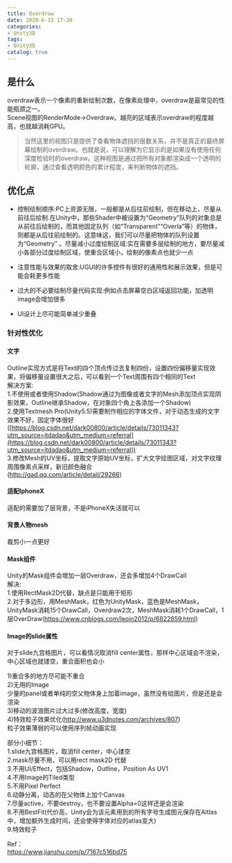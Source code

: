 ```yaml
---
title: Overdraw
date: 2020-6-15 17-30
categories:
- Unity3D
tags:
- Unity3D
catalog: true
---
```


## 是什么

overdraw表示一个像素的重新绘制次数，在像素处理中，overdraw是最常见的性能瓶颈之一。   
Scene视图的RenderMode->Overdraw。越亮的区域表示overdraw的程度越高，也就越消耗GPU。

> 当然这里的视图只是提供了查看物体遮挡的层数关系，并不是真正的最终屏幕绘制的overdraw。也就是说，可以理解为它显示的是如果没有使用任何深度检验时的overdraw。这种视图是通过把所有对象都渲染成一个透明的轮廓，通过查看透明颜色的累计程度，来判断物体的遮挡。

## 优化点

  * 控制绘制顺序:PC上资源无限，一般都是从后往前绘制，但在移动上，尽量从前往后绘制.在Unity中，那些Shader中被设置为“Geometry”队列的对象总是从前往后绘制的，而其他固定队列（如“Transparent”“Overla”等）的物体，则都是从后往前绘制的。这意味这，我们可以尽量把物体的队列设置为“Geometry” 。尽量减小过度绘制区域:实在需要多层绘制的地方，要尽量减小各部分过度绘制区域，使重合区域小，绘制的像素点也就少一点

  * 注意性能与效果的取舍:UGUI的许多控件有很好的通用性和展示效果，但是可能会耗更多性能

  * 过大的不必要绘制尽量代码实现:例如点击屏幕空白区域返回功能，加透明image会增加很多

  * UI设计上尽可能简单减少重叠

### 针对性优化

#### 文字

Outline实现方式是将Text的四个顶点传过去复制四份，设置四份偏移量实现效果，将偏移量设置很大之后，可以看到一个Text周围有四个相同的Text   
解决方案:   
1.不使用或者使用Shadow(Shadow通过为图像或者文字的Mesh添加顶点实现阴影效果，Outline继承Shadow，在对象四个角上各添加一个Shadow)   
2.使用Textmesh Pro(Unity5.5)需要制作相应的字体文件，对于动态生成的文字效果不好，固定字体很好   
([https://blog.csdn.net/dark00800/article/details/73011343?utm_source=itdadao&utm_medium=referral](https://blog.csdn.net/dark00800/article/details/73011343?utm_source=itdadao&utm_medium=referral))   
3.修改Mesh的UV坐标，提取文字原始UV坐标，扩大文字绘图区域，对文字纹理周围像素点采样，新旧颜色融合   
(<http://gad.qq.com/article/detail/29266>)

#### 适配IphoneX

适配的需要加了层背景，不是iPhoneX失活就可以

#### 背景人物mesh

裁剪小一点更好

#### Mask组件

Unity的Mask组件会增加一层Overdraw，还会多增加4个DrawCall   
解决:   
1.使用RectMask2D代替，缺点是只能用于矩形   
2.对于多边形，用MeshMask，红色为UnityMask，蓝色是MeshMask，UnityMask消耗15个DrawCall，Overdraw2次，MeshMask消耗1个DrawCall，1层OverDraw(<https://www.cnblogs.com/leoin2012/p/6822859.html>)

#### Image的slide属性

对于slide九宫格图片，可以看情况取消fill center属性，那样中心区域会不渲染，中心区域也就镂空，重合面积也会小

1)重合多的地方尽可能不重合   
2)无用的Image   
少量的panel或者单纯的空父物体身上加着image，虽然没有给图片，但是还是会渲染   
3)移动的波浪图片过大过多(修改高度，宽度)   
4)特效粒子效果优化(<http://www.u3dnotes.com/archives/807>)   
粒子效果薄弱的可以使用序列帧动画实现

部分小细节：   
1.slide九宫格图片，取消fill center，中心镂空   
2.mask尽量不用，可以用rect mask2D 代替   
3.不用UI/Effect，包括Shadow，Outline，Position As UV1   
4.不用Image的Tiled类型   
5.不用Pixel Perfect   
6.动静分离，动态的在父物体上加个Canvas   
7.尽量active，不要destroy，也不要设置Alpha=0这样还是会渲染   
8.不用BestFit(代价高，Unity会为该元素用到的所有字号生成图元保存在Altlas中，增加额外生成时间，还会使得字体对应的atlas变大)   
9.特效粒子

Ref：   
<https://www.jianshu.com/p/7167c516bd75>

